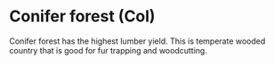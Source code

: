 # Conifer forest (Col)

Conifer forest has the highest lumber yield.
This is temperate wooded country that is good for fur trapping and woodcutting.
